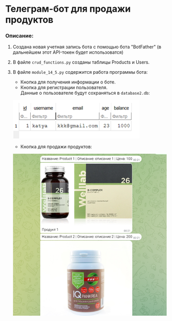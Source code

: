 # Телеграм-бот для продажи продуктов
### Описание:
1) Создана новая учетная запись бота с помощью бота "BotFather" (в дальнейшем этот API-токен будет использоватся)
2) В файле ```crud_functions.py``` созданы таблицы Products и Users.
3) В файле ```module_14_5.py``` содержится работа программы бота:
   * Кнопка для получения информации о боте.
   * Кнопка для регистрации пользователя.<br>
     Данные о пользователе будут сохраняться в ```database2.db```:
     <p align="center">
    <img src="https://github.com/KatKabaev/tg-registration-products/blob/main/images/img1.png">
    </p>

   * Кнопка для продажи продуктов:
     <p align="center">
    <img src="https://github.com/KatKabaev/tg-registration-products/blob/main/images/img2.png" width="500">
    </p>

